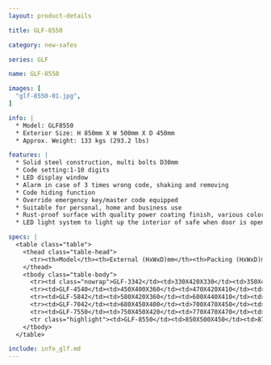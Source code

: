 ```yaml
---
layout: product-details

title: GLF-8550

category: new-safes

series: GLF

name: GLF-8550

images: [
  "glf-8550-01.jpg",
]

info: |
  * Model: GLF8550
  * Exterior Size: H 850mm X W 500mm X D 450mm
  * Approx. Weight: 133 kgs (293.2 lbs)

features: |
  * Solid steel construction, multi bolts D30mm
  * Code setting:1-10 digits
  * LED display window
  * Alarm in case of 3 times wrong code, shaking and removing
  * Code hiding function
  * Override emergency key/master code equipped
  * Suitable for personal, home and business use
  * Rust-proof surface with quality power coating finish, various colors available
  * LED light system to light up the interior of safe when door is open

specs: |
  <table class="table">
    <thead class="table-head">
      <tr><th>Model</th><th>External (HxWxD)mm</th><th>Packing (HxWxD)mm</th><th>Weight (kg)</th><th>Door (mm)</th><th>Body (mm)</th><th>20’FCL (pcs)</th></tr>
    </thead>
    <tbody class="table-body">
      <tr><td class="nowrap">GLF-3342</td><td>330X420X330</td><td>350X420X380</td><td>36</td><td>10</td><td>4</td><td>480</td></tr>
      <tr><td>GLF-4540</td><td>450X400X360</td><td>470X420X410</td><td>46</td><td>10</td><td>4</td><td>380</td></tr>
      <tr><td>GLF-5842</td><td>580X420X360</td><td>600X440X410</td><td>74</td><td>10</td><td>6</td><td>240</td></tr>
      <tr><td>GLF-7042</td><td>680X450X400</td><td>700X470X450</td><td>98</td><td>10</td><td>6</td><td>200</td></tr>
      <tr><td>GLF-7550</td><td>750X450X420</td><td>770X470X470</td><td>108</td><td>10</td><td>6</td><td>175</td></tr>
      <tr class="highlight"><td>GLF-8550</td><td>850X500X450</td><td>870X520X500</td><td>133</td><td>10</td><td>6</td><td>130</td></tr>
    </tbody>
  </table>

include: info_glf.md
---
```


